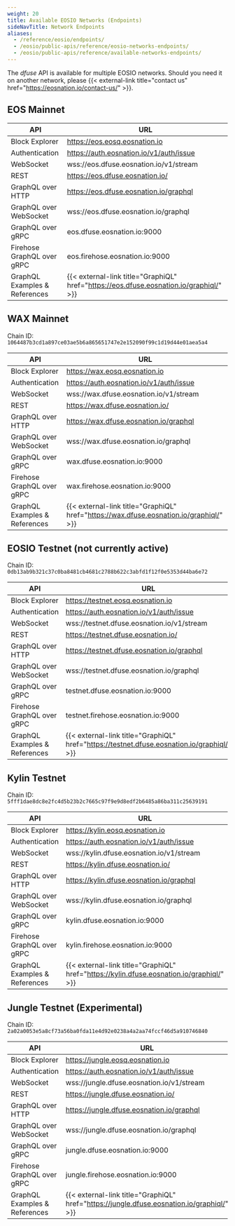 ```yaml
---
weight: 20
title: Available EOSIO Networks (Endpoints)
sideNavTitle: Network Endpoints
aliases:
  - /reference/eosio/endpoints/
  - /eosio/public-apis/reference/eosio-networks-endpoints/
  - /eosio/public-apis/reference/available-networks-endpoints/
---
```


The _dfuse_ API is available for multiple EOSIO networks. Should you need it on another network, please {{< external-link title="contact us" href="https://eosnation.io/contact-us/" >}}.

## EOS Mainnet

| API       | URL                                                                                                                                   |
| --------- | ------------------------------------------------------------------------------------------------------------------------------------- |
| Block Explorer | https://eos.eosq.eosnation.io                                                                                                    |
| Authentication | https://auth.eosnation.io/v1/auth/issue                                                                                          |
| WebSocket | wss://eos.dfuse.eosnation.io/v1/stream                                                                                                |
| REST      | https://eos.dfuse.eosnation.io/                                                                                                       |
| GraphQL over HTTP | https://eos.dfuse.eosnation.io/graphql                                                                                        |
| GraphQL over WebSocket | wss://eos.dfuse.eosnation.io/graphql                                                                                     |
| GraphQL over gRPC | eos.dfuse.eosnation.io:9000                                                                                                   |
| Firehose GraphQL over gRPC | eos.firehose.eosnation.io:9000                                                                                       |
| GraphQL Examples & References | {{< external-link title="GraphiQL" href="https://eos.dfuse.eosnation.io/graphiql/" >}}                            |

## WAX Mainnet

Chain ID: `1064487b3cd1a897ce03ae5b6a865651747e2e152090f99c1d19d44e01aea5a4`

| API       | URL                                                                                                                                   |
| --------- | ------------------------------------------------------------------------------------------------------------------------------------- |
| Block Explorer | https://wax.eosq.eosnation.io                                                                                                    |
| Authentication | https://auth.eosnation.io/v1/auth/issue                                                                                          |
| WebSocket | wss://wax.dfuse.eosnation.io/v1/stream                                                                                                |
| REST      | https://wax.dfuse.eosnation.io/                                                                                                       |
| GraphQL over HTTP | https://wax.dfuse.eosnation.io/graphql                                                                                        |
| GraphQL over WebSocket | wss://wax.dfuse.eosnation.io/graphql                                                                                     |
| GraphQL over gRPC | wax.dfuse.eosnation.io:9000                                                                                                   |
| Firehose GraphQL over gRPC | wax.firehose.eosnation.io:9000                                                                                       |
| GraphQL Examples & References | {{< external-link title="GraphiQL" href="https://wax.dfuse.eosnation.io/graphiql/" >}}                            |

## EOSIO Testnet (not currently active)

Chain ID: `0db13ab9b321c37c0ba8481cb4681c2788b622c3abfd1f12f0e5353d44ba6e72`

| API       | URL                                                                                                                                  |
| --------- | ------------------------------------------------------------------------------------------------------------------------------------ |
| Block Explorer | https://testnet.eosq.eosnation.io                                                                                               |
| Authentication | https://auth.eosnation.io/v1/auth/issue                                                                                         |
| WebSocket | wss://testnet.dfuse.eosnation.io/v1/stream                                                                                           |
| REST      | https://testnet.dfuse.eosnation.io/                                                                                                  |
| GraphQL over HTTP | https://testnet.dfuse.eosnation.io/graphql                                                                                   |
| GraphQL over WebSocket | wss://testnet.dfuse.eosnation.io/graphql                                                                                |
| GraphQL over gRPC | testnet.dfuse.eosnation.io:9000                                                                                              |
| Firehose GraphQL over gRPC | testnet.firehose.eosnation.io:9000                                                                                  |
| GraphQL Examples & References | {{< external-link title="GraphiQL" href="https://testnet.dfuse.eosnation.io/graphiql/" >}}                       |

## Kylin Testnet

Chain ID: `5fff1dae8dc8e2fc4d5b23b2c7665c97f9e9d8edf2b6485a86ba311c25639191`

| API       | URL                                                                                                                                  |
| --------- | ------------------------------------------------------------------------------------------------------------------------------------ |
| Block Explorer | https://kylin.eosq.eosnation.io                                                                                                 |
| Authentication | https://auth.eosnation.io/v1/auth/issue                                                                                         |
| WebSocket | wss://kylin.dfuse.eosnation.io/v1/stream                                                                                             |
| REST      | https://kylin.dfuse.eosnation.io/                                                                                                    |
| GraphQL over HTTP | https://kylin.dfuse.eosnation.io/graphql                                                                                     |
| GraphQL over WebSocket | wss://kylin.dfuse.eosnation.io/graphql                                                                                  |
| GraphQL over gRPC | kylin.dfuse.eosnation.io:9000                                                                                                |
| Firehose GraphQL over gRPC | kylin.firehose.eosnation.io:9000                                                                                    |
| GraphQL Examples & References | {{< external-link title="GraphiQL" href="https://kylin.dfuse.eosnation.io/graphiql/" >}}                         |

## Jungle Testnet (Experimental)

Chain ID: `2a02a0053e5a8cf73a56ba0fda11e4d92e0238a4a2aa74fccf46d5a910746840`

| API       | URL                                                                                                                                  |
| --------- | ------------------------------------------------------------------------------------------------------------------------------------ |
| Block Explorer | https://jungle.eosq.eosnation.io                                                                                                |
| Authentication | https://auth.eosnation.io/v1/auth/issue                                                                                         |
| WebSocket | wss://jungle.dfuse.eosnation.io/v1/stream                                                                                            |
| REST      | https://jungle.dfuse.eosnation.io/                                                                                                   |
| GraphQL over HTTP | https://jungle.dfuse.eosnation.io/graphql                                                                                    |
| GraphQL over WebSocket | wss://jungle.dfuse.eosnation.io/graphql                                                                                 |
| GraphQL over gRPC | jungle.dfuse.eosnation.io:9000                                                                                               |
| Firehose GraphQL over gRPC | jungle.firehose.eosnation.io:9000                                                                                   |
| GraphQL Examples & References | {{< external-link title="GraphiQL" href="https://jungle.dfuse.eosnation.io/graphiql/" >}}                        |
